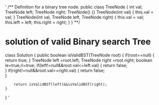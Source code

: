'
/**
  Definition for a binary tree node.
  public class TreeNode {
      int val;
      TreeNode left;
      TreeNode right;
      TreeNode() {}
      TreeNode(int val) { this.val = val; }
      TreeNode(int val, TreeNode left, TreeNode right) {
          this.val = val;
          this.left = left;
          this.right = right;
      }
  }
 **/
 # solution of valid Binary search Tree
class Solution {
    public boolean isValidBST(TreeNode root) {
        if(root==null)
        {
            return true;
        }
        TreeNode left =root.left;
        TreeNode right =root.right;
        boolean le=true,ri=true;
        if(left!=null&&root.val<=left.val)
        {
           return false;    
        }
        if(right!=null&&root.val>=right.val)
        {
           return false;   
        }
        
        return isValidBST(left)&&isValidBST(right);
    }
}
'